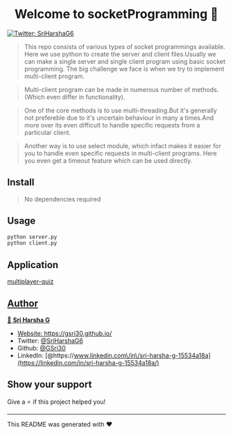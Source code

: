 <h1 align="center">Welcome to socketProgramming 👋</h1>
<p>
  <a href="https://twitter.com/SriHarshaG6" target="_blank">
    <img alt="Twitter: SriHarshaG6" src="https://img.shields.io/twitter/follow/SriHarshaG6.svg?style=social" />
  </a>
</p>

> This repo consists of various types of socket programmings available. Here we use python to create the server and client files.Usually we can make a single server and single client program using basic socket programming. The big challenge we face is when we try to implement multi-client program.

> Multi-client program can be made in numerous number of methods.(Which even differ in functionality).

> One of the core methods is to use multi-threading.But it's generally not prefereble due to it's uncertain behaviour in many a times.And more over its even difficult to handle specific requests from a particular client.

> Another way is to use select module, which infact makes it easier for you to handle even specific requests in multi-client programs. Here you even get a timeout feature which can be used directly.

## Install

> No dependencies required

## Usage

```sh
python server.py
python client.py
```
## Application
<a href="https://github.com/GSri30/multiplayer-quiz">multiplayer-quiz

## Author

👤 **Sri Harsha G**

* Website: https://gsri30.github.io/
* Twitter: [@SriHarshaG6](https://twitter.com/SriHarshaG6)
* Github: [@GSri30](https://github.com/GSri30)
* LinkedIn: [@https:\/\/www.linkedin.com\/in\/sri-harsha-g-15534a18a](https://linkedin.com/in/sri-harsha-g-15534a18a/)

## Show your support

Give a ⭐️ if this project helped you!

***
This README was generated with ❤️
